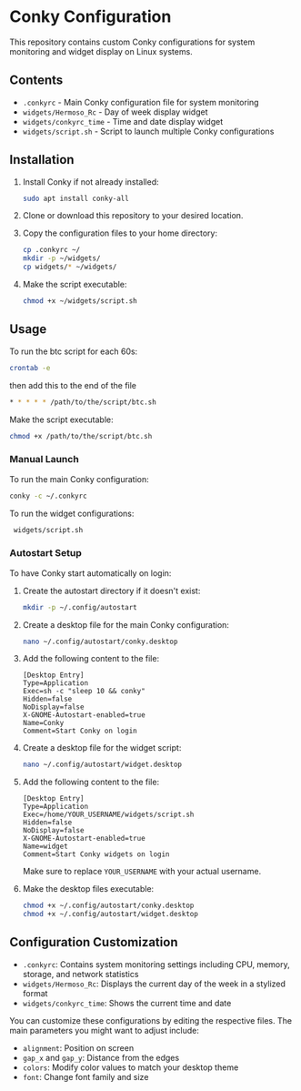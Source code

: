 # Conky Configuration

This repository contains custom Conky configurations for system monitoring and widget display on Linux systems.

## Contents

- `.conkyrc` - Main Conky configuration file for system monitoring
- `widgets/Hermoso_Rc` - Day of week display widget
- `widgets/conkyrc_time` - Time and date display widget
- `widgets/script.sh` - Script to launch multiple Conky configurations

## Installation

1. Install Conky if not already installed:
   ```bash
   sudo apt install conky-all
   ```

2. Clone or download this repository to your desired location.

3. Copy the configuration files to your home directory:
   ```bash
   cp .conkyrc ~/
   mkdir -p ~/widgets/
   cp widgets/* ~/widgets/
   ```

4. Make the script executable:
   ```bash
   chmod +x ~/widgets/script.sh
   ```

## Usage
To run the btc script for each 60s:
```bash
crontab -e
```
then add this to the end of the file
```bash
* * * * * /path/to/the/script/btc.sh

```
Make the script executable:
   ```bash
   chmod +x /path/to/the/script/btc.sh
   ```
### Manual Launch

To run the main Conky configuration:
```bash
conky -c ~/.conkyrc
```

To run the widget configurations:
```bash
 widgets/script.sh
```

### Autostart Setup

To have Conky start automatically on login:

1. Create the autostart directory if it doesn't exist:
   ```bash
   mkdir -p ~/.config/autostart
   ```

2. Create a desktop file for the main Conky configuration:
   ```bash
   nano ~/.config/autostart/conky.desktop
   ```

3. Add the following content to the file:
   ```
   [Desktop Entry]
   Type=Application
   Exec=sh -c "sleep 10 && conky"
   Hidden=false
   NoDisplay=false
   X-GNOME-Autostart-enabled=true
   Name=Conky
   Comment=Start Conky on login
   ```

4. Create a desktop file for the widget script:
   ```bash
   nano ~/.config/autostart/widget.desktop
   ```

5. Add the following content to the file:
   ```
   [Desktop Entry]
   Type=Application
   Exec=/home/YOUR_USERNAME/widgets/script.sh
   Hidden=false
   NoDisplay=false
   X-GNOME-Autostart-enabled=true
   Name=widget
   Comment=Start Conky widgets on login
   ```
   
   Make sure to replace `YOUR_USERNAME` with your actual username.

6. Make the desktop files executable:
   ```bash
   chmod +x ~/.config/autostart/conky.desktop
   chmod +x ~/.config/autostart/widget.desktop
   ```

## Configuration Customization

- `.conkyrc`: Contains system monitoring settings including CPU, memory, storage, and network statistics
- `widgets/Hermoso_Rc`: Displays the current day of the week in a stylized format
- `widgets/conkyrc_time`: Shows the current time and date

You can customize these configurations by editing the respective files. The main parameters you might want to adjust include:

- `alignment`: Position on screen
- `gap_x` and `gap_y`: Distance from the edges
- `colors`: Modify color values to match your desktop theme
- `font`: Change font family and size
